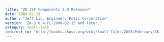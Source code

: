 ```yaml
---
title: "ZK JSF Components 2.0 Released"
date: 2008-02-19
author: "Jeff Liu, Engineer, Potix Corporation"
version: "ZK-3.0.4-FL-2008-02-15 and later."
category: small-talk
redirect_to: "http://books.zkoss.org/wiki/Small Talks/2008/February/ZK JSF Components 2.0 Released"
---
```

